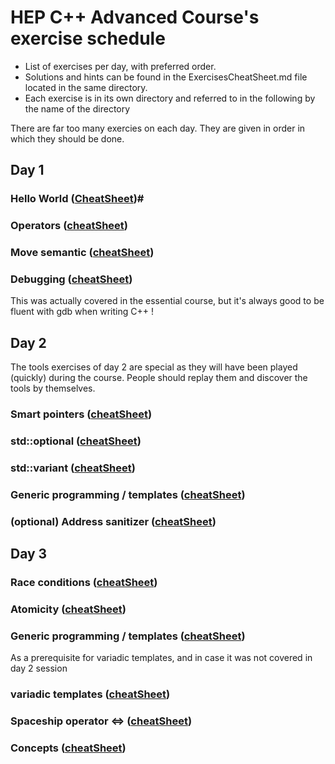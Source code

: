 HEP C++ Advanced Course's exercise schedule
===========================================

- List of exercises per day, with preferred order.
- Solutions and hints can be found in the ExercisesCheatSheet.md file located in the same directory.
- Each exercise is in its own directory and referred to in the following by the name of the directory

There are far too many exercies on each day. They are given in order in which they should be done.

Day 1
-----

### Hello World ([CheatSheet](ExercisesCheatSheet.md#hello-world-directory-hello))#

### Operators ([cheatSheet](ExercisesCheatSheet.md#operators-directory-operators))

### Move semantic ([cheatSheet](ExercisesCheatSheet.md#move-semantic-directory-move))

### Debugging ([cheatSheet](ExercisesCheatSheet.md#debugging-directory-debug))
This was actually covered in the essential course, but it's always good to be fluent with gdb when writing C++ !


Day 2
-----

The tools exercises of day 2 are special as they will have been played (quickly) during the course.
People should replay them and discover the tools by themselves.

### Smart pointers ([cheatSheet](ExercisesCheatSheet.md#smart-pointers-directory-smartpointers))

### std::optional ([cheatSheet](ExercisesCheatSheet.md#stdoptional-directory-optional))

### std::variant ([cheatSheet](ExercisesCheatSheet.md#stdvariant-directory-variant))

### Generic programming / templates ([cheatSheet](ExercisesCheatSheet.md#generic-programming--templates-directory-templates))

### (optional) Address sanitizer ([cheatSheet](ExercisesCheatSheet.md#address-sanitizer-directory-asan))


Day 3
-----

### Race conditions ([cheatSheet](ExercisesCheatSheet.md#race-conditions-directory-race))

### Atomicity ([cheatSheet](ExercisesCheatSheet.md#atomicity-directory-atomic))

### Generic programming / templates ([cheatSheet](ExercisesCheatSheet.md#generic-programming--templates-directory-templates))
As a prerequisite for variadic templates, and in case it was not covered in day 2 session

### variadic templates ([cheatSheet](ExercisesCheatSheet.md#variadic-templates-directory-variadic))

### Spaceship operator <=> ([cheatSheet](ExercisesCheatSheet.md#spaceship-operator-))

### Concepts ([cheatSheet](ExercisesCheatSheet.md#concepts-directory-concepts))
